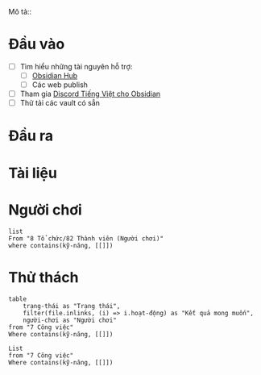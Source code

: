 Mô tả::
# Đầu vào
- [ ] Tìm hiểu những tài nguyên hỗ trợ: 
	- [ ] [Obsidian Hub](https://publish.obsidian.md/hub/00+-+Start+here "00 - Start here - Obsidian Hub - Obsidian Publish")
	- [ ] Các web publish
- [ ] Tham gia [Discord Tiếng Việt cho Obsidian](https://discord.gg/obsidianmd)
- [ ] Thử tải các vault có sẵn 
# Đầu ra
# Tài liệu

# Người chơi
```dataview
list
From "8 Tổ chức/82 Thành viên (Người chơi)" 
where contains(kỹ-năng, [[]])
```

# Thử thách
```dataview
table 
	trạng-thái as "Trạng thái", 
	filter(file.inlinks, (i) => i.hoạt-động) as "Kết quả mong muốn",
	người-chơi as "Người chơi"
from "7 Công việc"
Where contains(kỹ-năng, [[]])
```
```dataview 
List
from "7 Công việc"
Where contains(kỹ-năng, [[]])
```
